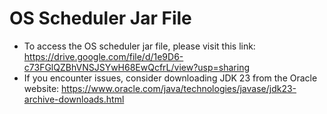 # OS Scheduler Jar File
  - To access the OS scheduler jar file, please visit this link: https://drive.google.com/file/d/1e9D6-c73FGlQZBhVNSJSYwH68EwQcfrL/view?usp=sharing
  - If you encounter issues, consider downloading JDK 23 from the Oracle website: https://www.oracle.com/java/technologies/javase/jdk23-archive-downloads.html
